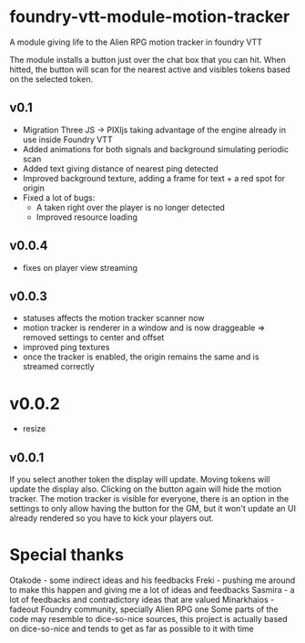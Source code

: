 # foundry-vtt-module-motion-tracker
A module giving life to the Alien RPG motion tracker in foundry VTT

The module installs a button just over the chat box that you can hit.
When hitted, the button will scan for the nearest active and visibles tokens based on the selected token.

## v0.1
* Migration Three JS -> PIXIjs taking advantage of the engine already in use inside Foundry VTT
* Added animations for both signals and background simulating periodic scan
* Added text giving distance of nearest ping detected
* Improved background texture, adding a frame for text + a red spot for origin
* Fixed a lot of bugs:
  * A taken right over the player is no longer detected
  * Improved resource loading

## v0.0.4
* fixes on player view streaming

## v0.0.3
* statuses affects the motion tracker scanner now
* motion tracker is renderer in a window and is now draggeable => removed settings to center and offset
* improved ping textures
* once the tracker is enabled, the origin remains the same and is streamed correctly

# v0.0.2
* resize

## v0.0.1
If you select another token the display will update.
Moving tokens will update the display also.
Clicking on the button again will hide the motion tracker.
The motion tracker is visible for everyone, there is an option in the settings to only allow having the button for the GM, but it won't update an UI already rendered so you have to kick your players out.

# Special thanks
Otakode - some indirect ideas and his feedbacks
Freki - pushing me around to make this happen and giving me a lot of ideas and feedbacks
Sasmira - a lot of feedbacks and contradictory ideas that are valued
Minarkhaios - fadeout
Foundry community, specially Alien RPG one
Some parts of the code may resemble to dice-so-nice sources, this project is actually based on dice-so-nice and tends to get as far as possible to it with time